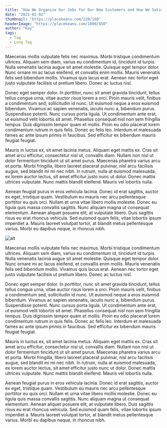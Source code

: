 ```yaml
---
title: "How We Organize Our Jobs for Our New Customers and How We Satisfy Them."
date: "2021-02-02"
thumbnail: "https://placekeanu.com/220/160"
headerImage: "https://placekeanu.com/1000/450"
author: "Kay"
tags:
  - Tag
  - Long Tag
---
```


Maecenas mollis vulputate felis nec maximus. Morbi tristique condimentum ultrices. Aliquam sem diam, varius eu condimentum id, tincidunt id turpis. Nulla venenatis lacinia augue sit amet molestie. Quisque eget tempor dolor. Nunc ornare mi ac lacus eleifend, et convallis enim mollis. Mauris venenatis felis sed bibendum mollis. Vivamus quis lacus erat. Aenean nec tortor eget justo vulputate facilisis ut pretium libero. Donec ac luctus nisl.

Donec eget semper dolor. In porttitor, nunc sit amet gravida tincidunt, tellus tellus congue urna, vitae auctor risus lorem a orci. Proin mauris velit, finibus a condimentum sed, sollicitudin id nunc. Ut euismod neque a eros euismod bibendum. Vivamus ac sapien venenatis, iaculis nunc a, bibendum purus. Suspendisse potenti. Nunc cursus porta ligula. Ut condimentum ante erat, ut euismod velit lobortis sit amet. Phasellus consequat nisl non sem fringilla tempus. Duis dignissim tempor quam et mollis. Proin eu odio placerat lorem condimentum rutrum in quis felis. Donec ac felis leo. Interdum et malesuada fames ac ante ipsum primis in faucibus. Sed efficitur ex bibendum mauris feugiat feugiat.

Mauris in luctus ex, sit amet lacinia metus. Aliquam eget mattis ex. Cras sit amet arcu efficitur, consectetur nisi ut, convallis diam. Nullam non nisl ut dolor fermentum tincidunt ut sit amet purus. Maecenas pharetra varius arcu et porta. Morbi fringilla, libero laoreet placerat pulvinar, nisl arcu facilisis augue, sed blandit mi mi nec nibh. In rutrum, nulla at euismod malesuada, ex lorem auctor lectus, sit amet efficitur justo nunc ut dolor. Donec mattis ultrices vulputate. Nunc mattis blandit eleifend. Mauris vel lobortis nulla.

Aenean feugiat purus in eros vehicula lacinia. Donec id erat sagittis, auctor ex eget, tristique quam. Vestibulum eu mauris nec arcu pellentesque porttitor eu quis orci. Nullam et urna vitae libero mollis molestie. Donec eu ligula quis massa convallis sagittis. Nunc aliquam magna ut consequat elementum. Aenean aliquet posuere elit, at vulputate libero. Duis sagittis risus eu erat rhoncus vehicula. Sed euismod quam felis, vitae lobortis ipsum imperdiet a. Mauris laoreet volutpat tortor, at blandit metus pellentesque varius. Morbi eu dapibus neque, in rhoncus nibh.

![alt](https://mdx-logo.now.sh)

Maecenas mollis vulputate felis nec maximus. Morbi tristique condimentum ultrices. Aliquam sem diam, varius eu condimentum id, tincidunt id turpis. Nulla venenatis lacinia augue sit amet molestie. Quisque eget tempor dolor. Nunc ornare mi ac lacus eleifend, et convallis enim mollis. Mauris venenatis felis sed bibendum mollis. Vivamus quis lacus erat. Aenean nec tortor eget justo vulputate facilisis ut pretium libero. Donec ac luctus nisl.

Donec eget semper dolor. In porttitor, nunc sit amet gravida tincidunt, tellus tellus congue urna, vitae auctor risus lorem a orci. Proin mauris velit, finibus a condimentum sed, sollicitudin id nunc. Ut euismod neque a eros euismod bibendum. Vivamus ac sapien venenatis, iaculis nunc a, bibendum purus. Suspendisse potenti. Nunc cursus porta ligula. Ut condimentum ante erat, ut euismod velit lobortis sit amet. Phasellus consequat nisl non sem fringilla tempus. Duis dignissim tempor quam et mollis. Proin eu odio placerat lorem condimentum rutrum in quis felis. Donec ac felis leo. Interdum et malesuada fames ac ante ipsum primis in faucibus. Sed efficitur ex bibendum mauris feugiat feugiat.

Mauris in luctus ex, sit amet lacinia metus. Aliquam eget mattis ex. Cras sit amet arcu efficitur, consectetur nisi ut, convallis diam. Nullam non nisl ut dolor fermentum tincidunt ut sit amet purus. Maecenas pharetra varius arcu et porta. Morbi fringilla, libero laoreet placerat pulvinar, nisl arcu facilisis augue, sed blandit mi mi nec nibh. In rutrum, nulla at euismod malesuada, ex lorem auctor lectus, sit amet efficitur justo nunc ut dolor. Donec mattis ultrices vulputate. Nunc mattis blandit eleifend. Mauris vel lobortis nulla.

Aenean feugiat purus in eros vehicula lacinia. Donec id erat sagittis, auctor ex eget, tristique quam. Vestibulum eu mauris nec arcu pellentesque porttitor eu quis orci. Nullam et urna vitae libero mollis molestie. Donec eu ligula quis massa convallis sagittis. Nunc aliquam magna ut consequat elementum. Aenean aliquet posuere elit, at vulputate libero. Duis sagittis risus eu erat rhoncus vehicula. Sed euismod quam felis, vitae lobortis ipsum imperdiet a. Mauris laoreet volutpat tortor, at blandit metus pellentesque varius. Morbi eu dapibus neque, in rhoncus nibh.